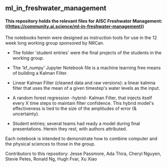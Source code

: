 ## ml_in_freshwater_management
#### This repository holds the relevant files for AISC Freshwater Management: ((https://community.ai.science/ml-in-freshwater-management))

 The notebooks herein were designed as instruction tools for use in the 12 week long working group sponsored by NRCan. 
 
 + The folder 'student entries' were the final projects of the students in the working group. 
 
 + The 'kf_numpy' Jupyter Notebook file is a machine learning free means of building a Kalman Filter. 
 
 
 + Linear Kalman Filter (cleaned data and raw versions): a linear kalmna filter that uses the mean of a given timestep's water levels as the input. 
 + A random forest regression -hybrid- Kalman Filter, that injects itself every X time steps to maintain filter confidence. This hybrid model's effectiveness is tied to the size of the amplitudes of error (& uncertainty). 
 + Student entries; several teams had ready a model during final presentations. Herein they rest, with authors attributed. 
 
 Each notebook is intended to demonstrate how to combine computer and the physical sciences to those in the group. 

Contributors to this repository: Jesse Passmore, Ada Thira, Cheryl Nguyen, Stevie Petes, Ronald Ng, Hugh Fvar, Xu Xiao
